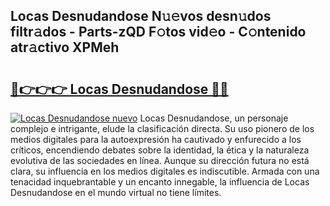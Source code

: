 ## Locas Desnudandose N𝚞𝚎vos desn𝚞dos filtr𝚊dos - Parts-zQD F𝚘tos vid𝚎o - C𝚘ntenido atr𝚊ctivo XPMeh

# <h2><a href="http://mb0rrzy.tromn.icu/?c=Locas+Desnudandose">🔗👉👉👉 Locas Desnudandose 🔗🔗</a></h2>

[![Locas Desnudandose nuevo](https://i.imgur.com/pEAQMta.gif)](http://mb0rrzy.tromn.icu/?c=Locas+Desnudandose)
Locas Desnudandose, un personaje complejo e intrigante, elude la clasificación directa. Su uso pionero de los medios digitales para la autoexpresión ha cautivado y enfurecido a los críticos, encendiendo debates sobre la identidad, la ética y la naturaleza evolutiva de las sociedades en línea. Aunque su dirección futura no está clara, su influencia en los medios digitales es indiscutible. Armada con una tenacidad inquebrantable y un encanto innegable, la influencia de Locas Desnudandose en el mundo virtual no tiene límites.
